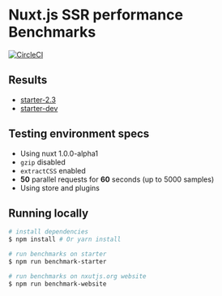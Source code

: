 # Nuxt.js SSR performance Benchmarks
[![CircleCI](https://circleci.com/gh/nuxt/benchmarks.svg?style=svg)](https://circleci.com/gh/nuxt/benchmarks)

## Results 

- [starter-2.3](https://4-92262896-gh.circle-artifacts.com/0/usr/src/app/benchmarks/starter-2.3.html)
- [starter-dev](https://4-92262896-gh.circle-artifacts.com/0/usr/src/app/benchmarks/starter-dev.html)   

## Testing environment specs
- Using nuxt 1.0.0-alpha1
- `gzip` disabled
- `extractCSS` enabled
- **50** parallel requests for **60** seconds (up to 5000 samples)  
- Using store and plugins

## Running locally

``` bash
# install dependencies
$ npm install # Or yarn install

# run benchmarks on starter
$ npm run benchmark-starter

# run benchmarks on nxutjs.org website
$ npm run benchmark-website

```
